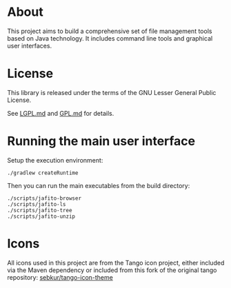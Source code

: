 # About

This project aims to build a comprehensive set of file management tools
based on Java technology. It includes command line tools and graphical
user interfaces.

# License

This library is released under the terms of the GNU Lesser General Public
License.

See  [LGPL.md](LGPL.md) and [GPL.md](GPL.md) for details.

# Running the main user interface

Setup the execution environment:

    ./gradlew createRuntime

Then you can run the main executables from the build directory:

    ./scripts/jafito-browser
    ./scripts/jafito-ls
    ./scripts/jafito-tree
    ./scripts/jafito-unzip

# Icons

All icons used in this project are from the Tango icon project, either included
via the Maven dependency or included from this fork of the original tango
repository: [sebkur/tango-icon-theme](https://github.com/sebkur/tango-icon-theme)
